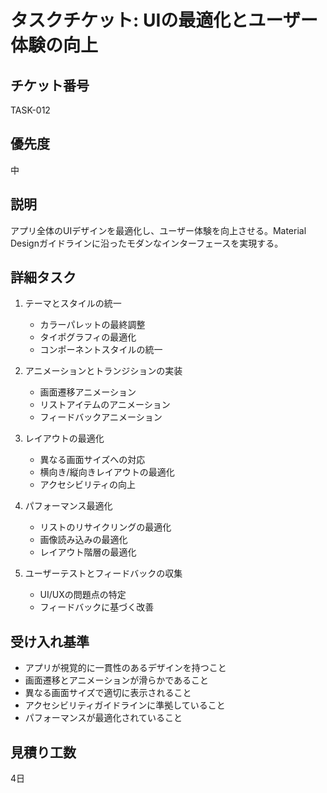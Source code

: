 # タスクチケット: UIの最適化とユーザー体験の向上

## チケット番号
TASK-012

## 優先度
中

## 説明
アプリ全体のUIデザインを最適化し、ユーザー体験を向上させる。Material Designガイドラインに沿ったモダンなインターフェースを実現する。

## 詳細タスク
1. テーマとスタイルの統一
   - カラーパレットの最終調整
   - タイポグラフィの最適化
   - コンポーネントスタイルの統一

2. アニメーションとトランジションの実装
   - 画面遷移アニメーション
   - リストアイテムのアニメーション
   - フィードバックアニメーション

3. レイアウトの最適化
   - 異なる画面サイズへの対応
   - 横向き/縦向きレイアウトの最適化
   - アクセシビリティの向上

4. パフォーマンス最適化
   - リストのリサイクリングの最適化
   - 画像読み込みの最適化
   - レイアウト階層の最適化

5. ユーザーテストとフィードバックの収集
   - UI/UXの問題点の特定
   - フィードバックに基づく改善

## 受け入れ基準
- アプリが視覚的に一貫性のあるデザインを持つこと
- 画面遷移とアニメーションが滑らかであること
- 異なる画面サイズで適切に表示されること
- アクセシビリティガイドラインに準拠していること
- パフォーマンスが最適化されていること

## 見積り工数
4日